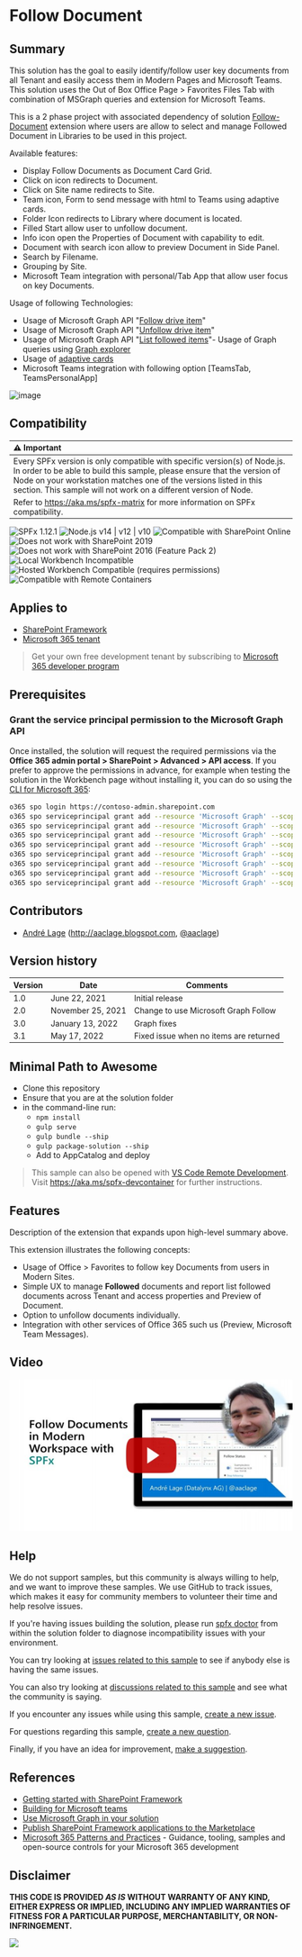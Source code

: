 # Follow Document

## Summary

This solution has the goal to easily identify/follow user key documents from all Tenant and easily access them in Modern Pages and Microsoft Teams. This solution uses the Out of Box Office Page >  Favorites Files Tab with combination of MSGraph queries and extension for Microsoft Teams.

This is a 2 phase project with associated dependency of solution [Follow-Document](https://github.com/pnp/sp-dev-fx-extensions/tree/main/samples/react-command-follow-document) extension where users are allow to select and manage Followed Document in Libraries to be used in this project. 

Available features:
- Display Follow Documents as Document Card Grid.
- Click on icon redirects to Document.
- Click on Site name redirects to Site.
- Team icon, Form to send message with html to Teams using adaptive cards. 
- Folder Icon redirects to Library where document is located.
- Filled Start allow user to unfollow document.
- Info icon open the Properties of Document with capability to edit.
- Document with search icon allow to preview Document in Side Panel.
- Search by Filename.
- Grouping by Site.
- Microsoft Team integration with personal/Tab App that allow user focus on key Documents. 

Usage of following Technologies:
- Usage of Microsoft Graph API "[Follow drive item](https://learn.microsoft.com/graph/api/driveitem-follow?view=graph-rest-1.0&tabs=http)"
- Usage of Microsoft Graph API "[Unfollow drive item](https://learn.microsoft.com/graph/api/driveitem-unfollow?view=graph-rest-1.0&tabs=http)"
- Usage of Microsoft Graph API "[List followed items](https://learn.microsoft.com/graph/api/drive-list-following?view=graph-rest-1.0&tabs=http)"- Usage of Graph queries using  [Graph explorer](https://developer.microsoft.com/en-us/graph/graph-explorer)
- Usage of  [adaptive cards](https://adaptivecards.io/)
- Microsoft Teams integration with following option [TeamsTab, TeamsPersonalApp]

![image](./assets/FollowDocumentSample1.gif)


## Compatibility

| :warning: Important          |
|:---------------------------|
| Every SPFx version is only compatible with specific version(s) of Node.js. In order to be able to build this sample, please ensure that the version of Node on your workstation matches one of the versions listed in this section. This sample will not work on a different version of Node.|
|Refer to <https://aka.ms/spfx-matrix> for more information on SPFx compatibility.   |

![SPFx 1.12.1](https://img.shields.io/badge/SPFx-1.12.1-green.svg)
![Node.js v14 | v12 | v10](https://img.shields.io/badge/Node.js-v14%20%7C%20v12%20%7C%20v10-green.svg) 
![Compatible with SharePoint Online](https://img.shields.io/badge/SharePoint%20Online-Compatible-green.svg)
![Does not work with SharePoint 2019](https://img.shields.io/badge/SharePoint%20Server%202019-Incompatible-red.svg "SharePoint Server 2019 requires SPFx 1.4.1 or lower")
![Does not work with SharePoint 2016 (Feature Pack 2)](https://img.shields.io/badge/SharePoint%20Server%202016%20(Feature%20Pack%202)-Incompatible-red.svg "SharePoint Server 2016 Feature Pack 2 requires SPFx 1.1")
![Local Workbench Incompatible](https://img.shields.io/badge/Local%20Workbench-Incompatible-red.svg "Needs access to OneDrive documents")
![Hosted Workbench Compatible (requires permissions)](https://img.shields.io/badge/Hosted%20Workbench-Compatible%20(requires%20permissions)-yellow.svg)
![Compatible with Remote Containers](https://img.shields.io/badge/Remote%20Containers-Compatible-green.svg)

## Applies to

- [SharePoint Framework](https://aka.ms/spfx)
- [Microsoft 365 tenant](https://learn.microsoft.com/sharepoint/dev/spfx/set-up-your-developer-tenant)

> Get your own free development tenant by subscribing to [Microsoft 365 developer program](http://aka.ms/m365devprogram)

## Prerequisites

### Grant the service principal permission to the Microsoft Graph API

Once installed, the solution will request the required permissions via the **Office 365 admin portal > SharePoint > Advanced > API access**.
If you prefer to approve the permissions in advance, for example when testing the solution in the Workbench page without installing it, you can do so using the [CLI for Microsoft 365](https://pnp.github.io/cli-microsoft365/):

```bash
o365 spo login https://contoso-admin.sharepoint.com
o365 spo serviceprincipal grant add --resource 'Microsoft Graph' --scope 'Files.Read'
o365 spo serviceprincipal grant add --resource 'Microsoft Graph' --scope 'Files.Read.All'
o365 spo serviceprincipal grant add --resource 'Microsoft Graph' --scope 'Sites.Read.All'
o365 spo serviceprincipal grant add --resource 'Microsoft Graph' --scope 'Files.ReadWrite.All'
o365 spo serviceprincipal grant add --resource 'Microsoft Graph' --scope 'Sites.ReadWrite.All'
o365 spo serviceprincipal grant add --resource 'Microsoft Graph' --scope 'Team.ReadBasic.All'
o365 spo serviceprincipal grant add --resource 'Microsoft Graph' --scope 'Channel.ReadBasic.All'
o365 spo serviceprincipal grant add --resource 'Microsoft Graph' --scope 'ChannelMessage.Send'
```

## Contributors

* [André Lage](https://github.com/aaclage) (http://aaclage.blogspot.com, [@aaclage](https://twitter.com/aaclage))

## Version history

Version|Date|Comments
-------|----|--------
1.0|June 22, 2021|Initial release
2.0|November 25, 2021|Change to use Microsoft Graph Follow
3.0|January 13, 2022|Graph fixes
3.1|May 17, 2022|Fixed issue when no items are returned

## Minimal Path to Awesome

- Clone this repository
- Ensure that you are at the solution folder
- in the command-line run:
  - `npm install`
  - `gulp serve`
  - `gulp bundle --ship`
  - `gulp package-solution --ship`
  - Add to AppCatalog and deploy

>  This sample can also be opened with [VS Code Remote Development](https://code.visualstudio.com/docs/remote/remote-overview). Visit https://aka.ms/spfx-devcontainer for further instructions.

## Features

Description of the extension that expands upon high-level summary above.

This extension illustrates the following concepts:

- Usage of Office > Favorites to follow key Documents from users in Modern Sites. 
- Simple UX to manage **Followed** documents and report list followed documents across Tenant and access properties and Preview of Document.
- Option to unfollow documents individually. 
- Integration with other services of Office 365 such us (Preview, Microsoft Team Messages).  

## Video

[![Follow Documents in Modern Workspace with SPFx](./assets/video-thumbnail.jpg)](https://www.youtube.com/watch?v=Wx7nqlP3WQU "Follow Documents in Modern Workspace with SPFx")


## Help

We do not support samples, but this community is always willing to help, and we want to improve these samples. We use GitHub to track issues, which makes it easy for  community members to volunteer their time and help resolve issues.

If you're having issues building the solution, please run [spfx doctor](https://pnp.github.io/cli-microsoft365/cmd/spfx/spfx-doctor/) from within the solution folder to diagnose incompatibility issues with your environment.

You can try looking at [issues related to this sample](https://github.com/pnp/sp-dev-fx-webparts/issues?q=label%3A%22sample%3A%20react-follow-document") to see if anybody else is having the same issues.

You can also try looking at [discussions related to this sample](https://github.com/pnp/sp-dev-fx-webparts/discussions?discussions_q=react-follow-document) and see what the community is saying.

If you encounter any issues while using this sample, [create a new issue](https://github.com/pnp/sp-dev-fx-webparts/issues/new?assignees=&labels=Needs%3A+Triage+%3Amag%3A%2Ctype%3Abug-suspected%2Csample%3A%20react-follow-document&template=bug-report.yml&sample=react-follow-document&authors=@aaclage&title=react-follow-document%20-%20).

For questions regarding this sample, [create a new question](https://github.com/pnp/sp-dev-fx-webparts/issues/new?assignees=&labels=Needs%3A+Triage+%3Amag%3A%2Ctype%3Aquestion%2Csample%3A%20react-follow-document&template=question.yml&sample=react-follow-document&authors=@aaclage&title=react-follow-document%20-%20).

Finally, if you have an idea for improvement, [make a suggestion](https://github.com/pnp/sp-dev-fx-webparts/issues/new?assignees=&labels=Needs%3A+Triage+%3Amag%3A%2Ctype%3Aenhancement%2Csample%3A%20react-follow-document&template=question.yml&sample=react-follow-document&authors=@aaclage&title=react-follow-document%20-%20).

## References

- [Getting started with SharePoint Framework](https://learn.microsoft.com/sharepoint/dev/spfx/set-up-your-developer-tenant)
- [Building for Microsoft teams](https://learn.microsoft.com/sharepoint/dev/spfx/build-for-teams-overview)
- [Use Microsoft Graph in your solution](https://learn.microsoft.com/sharepoint/dev/spfx/web-parts/get-started/using-microsoft-graph-apis)
- [Publish SharePoint Framework applications to the Marketplace](https://learn.microsoft.com/sharepoint/dev/spfx/publish-to-marketplace-overview)
- [Microsoft 365 Patterns and Practices](https://aka.ms/m365pnp) - Guidance, tooling, samples and open-source controls for your Microsoft 365 development

## Disclaimer

**THIS CODE IS PROVIDED *AS IS* WITHOUT WARRANTY OF ANY KIND, EITHER EXPRESS OR IMPLIED, INCLUDING ANY IMPLIED WARRANTIES OF FITNESS FOR A PARTICULAR PURPOSE, MERCHANTABILITY, OR NON-INFRINGEMENT.**


<img src="https://pnptelemetry.azurewebsites.net/sp-dev-fx-webparts/samples/react-follow-document" />